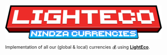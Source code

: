 ![nindzapro currencies](.github/assets/logo.png)

Implementation of all our (global & local) currencies 💰 using [**LightEco**](https://github.com/xHyroM/lighteco).